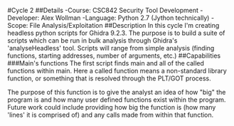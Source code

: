 #Cycle 2
##Details
-Course: CSC842 Security Tool Development
-Developer: Alex Wollman
-Language: Python 2.7 (Jython technically)
-Scope: File Analysis/Exploitation
##Description
In this cycle I'm creating headless python scripts for Ghidra 9.2.3. The purpose is to build a suite of scripts which can be run in bulk analysis through Ghidra's 'analyseHeadless' tool. Scripts will range from simple analysis (finding functions, starting addresses, number of arguments, etc.)
##Capabilities
###Main's functions
The first script finds main and all of the called functions within main. Here a called function means a non-standard library function, or something that is resolved through the PLT/GOT process.

The purpose of this function is to give the analyst an idea of how "big" the program is and how many user defined functions exist within the program. Future work could include providing how big the function is (how many 'lines' it is comprised of) and any calls made from within that function.
